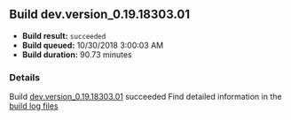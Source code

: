 ## Build dev.version_0.19.18303.01
- **Build result:** `succeeded`
- **Build queued:** 10/30/2018 3:00:03 AM
- **Build duration:** 90.73 minutes
### Details
Build [dev.version_0.19.18303.01](https://winappstudio.visualstudio.com/web/build.aspx?pcguid=a4ef43be-68ce-4195-a619-079b4d9834c2&builduri=vstfs%3a%2f%2f%2fBuild%2fBuild%2f26493) succeeded
Find detailed information in the [build log files](https://uwpctdiags.blob.core.windows.net/buildlogs/dev.version_0.19.18303.01_logs.zip)
